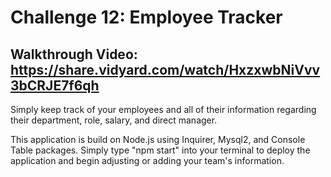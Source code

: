 # Challenge 12: Employee Tracker

## Walkthrough Video: https://share.vidyard.com/watch/HxzxwbNiVvv3bCRJE7f6qh

Simply keep track of your employees and all of their information regarding their department, role, salary, and direct manager. 

This application is build on Node.js using Inquirer, Mysql2, and Console Table packages. Simply type "npm start" into your terminal to deploy the application and begin adjusting or adding your team's information.
